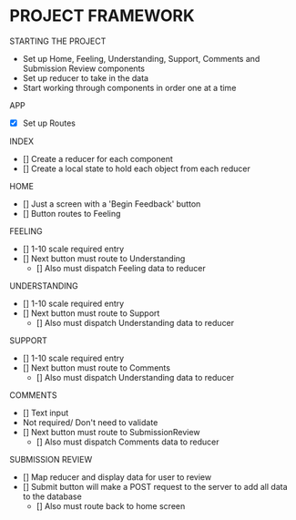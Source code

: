 # PROJECT FRAMEWORK

STARTING THE PROJECT
- Set up Home, Feeling, Understanding, Support, Comments and Submission Review components
- Set up reducer to take in the data
- Start working through components in order one at a time

APP
- [x] Set up Routes

INDEX
- [] Create a reducer for each component
- [] Create a local state to hold each object from each reducer

HOME
- [] Just a screen with a 'Begin Feedback' button
- [] Button routes to Feeling

FEELING
- [] 1-10 scale required entry
- [] Next button must route to Understanding
    - [] Also must dispatch Feeling data to reducer

UNDERSTANDING
- [] 1-10 scale required entry
- [] Next button must route to Support
    - [] Also must dispatch Understanding data to reducer

SUPPORT
- [] 1-10 scale required entry
- [] Next button must route to Comments
    - [] Also must dispatch Understanding data to reducer

COMMENTS
- [] Text input
- Not required/ Don't need to validate
- [] Next button must route to SubmissionReview
    - [] Also must dispatch Comments data to reducer

SUBMISSION REVIEW
- [] Map reducer and display data for user to review
- [] Submit button will make a POST request to the server to add all data to the database
    - [] Also must route back to home screen
